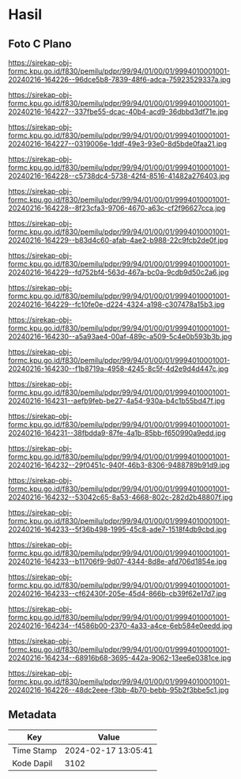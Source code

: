 # Hasil

## Foto C Plano

https://sirekap-obj-formc.kpu.go.id/f830/pemilu/pdpr/99/94/01/00/01/9994010001001-20240216-164226--96dce5b8-7839-48f6-adca-75923529337a.jpg

https://sirekap-obj-formc.kpu.go.id/f830/pemilu/pdpr/99/94/01/00/01/9994010001001-20240216-164227--337fbe55-dcac-40b4-acd9-36dbbd3df71e.jpg

https://sirekap-obj-formc.kpu.go.id/f830/pemilu/pdpr/99/94/01/00/01/9994010001001-20240216-164227--0319006e-1ddf-49e3-93e0-8d5bde0faa21.jpg

https://sirekap-obj-formc.kpu.go.id/f830/pemilu/pdpr/99/94/01/00/01/9994010001001-20240216-164228--c5738dc4-5738-42f4-8516-41482a276403.jpg

https://sirekap-obj-formc.kpu.go.id/f830/pemilu/pdpr/99/94/01/00/01/9994010001001-20240216-164228--8f23cfa3-9706-4670-a63c-cf2f96627cca.jpg

https://sirekap-obj-formc.kpu.go.id/f830/pemilu/pdpr/99/94/01/00/01/9994010001001-20240216-164229--b83d4c60-afab-4ae2-b988-22c9fcb2de0f.jpg

https://sirekap-obj-formc.kpu.go.id/f830/pemilu/pdpr/99/94/01/00/01/9994010001001-20240216-164229--fd752bf4-563d-467a-bc0a-9cdb9d50c2a6.jpg

https://sirekap-obj-formc.kpu.go.id/f830/pemilu/pdpr/99/94/01/00/01/9994010001001-20240216-164229--fc10fe0e-d224-4324-a198-c307478a15b3.jpg

https://sirekap-obj-formc.kpu.go.id/f830/pemilu/pdpr/99/94/01/00/01/9994010001001-20240216-164230--a5a93ae4-00af-489c-a509-5c4e0b593b3b.jpg

https://sirekap-obj-formc.kpu.go.id/f830/pemilu/pdpr/99/94/01/00/01/9994010001001-20240216-164230--f1b8719a-4958-4245-8c5f-4d2e9d4d447c.jpg

https://sirekap-obj-formc.kpu.go.id/f830/pemilu/pdpr/99/94/01/00/01/9994010001001-20240216-164231--aefb9feb-be27-4a54-930a-b4c1b55bd47f.jpg

https://sirekap-obj-formc.kpu.go.id/f830/pemilu/pdpr/99/94/01/00/01/9994010001001-20240216-164231--38fbdda9-87fe-4a1b-85bb-f650990a9edd.jpg

https://sirekap-obj-formc.kpu.go.id/f830/pemilu/pdpr/99/94/01/00/01/9994010001001-20240216-164232--29f0451c-940f-46b3-8306-9488789b91d9.jpg

https://sirekap-obj-formc.kpu.go.id/f830/pemilu/pdpr/99/94/01/00/01/9994010001001-20240216-164232--53042c65-8a53-4668-802c-282d2b48807f.jpg

https://sirekap-obj-formc.kpu.go.id/f830/pemilu/pdpr/99/94/01/00/01/9994010001001-20240216-164233--5f36b498-1995-45c8-ade7-1518f4db9cbd.jpg

https://sirekap-obj-formc.kpu.go.id/f830/pemilu/pdpr/99/94/01/00/01/9994010001001-20240216-164233--b11706f9-9d07-4344-8d8e-afd706d1854e.jpg

https://sirekap-obj-formc.kpu.go.id/f830/pemilu/pdpr/99/94/01/00/01/9994010001001-20240216-164233--cf62430f-205e-45d4-866b-cb39f62e17d7.jpg

https://sirekap-obj-formc.kpu.go.id/f830/pemilu/pdpr/99/94/01/00/01/9994010001001-20240216-164234--f4586b00-2370-4a33-a4ce-6eb584e0eedd.jpg

https://sirekap-obj-formc.kpu.go.id/f830/pemilu/pdpr/99/94/01/00/01/9994010001001-20240216-164234--68916b68-3695-442a-9062-13ee6e0381ce.jpg

https://sirekap-obj-formc.kpu.go.id/f830/pemilu/pdpr/99/94/01/00/01/9994010001001-20240216-164226--48dc2eee-f3bb-4b70-bebb-95b2f3bbe5c1.jpg


## Metadata

| Key        | Value               |
| ---------- | ------------------- |
| Time Stamp | 2024-02-17 13:05:41 |
| Kode Dapil | 3102                |



